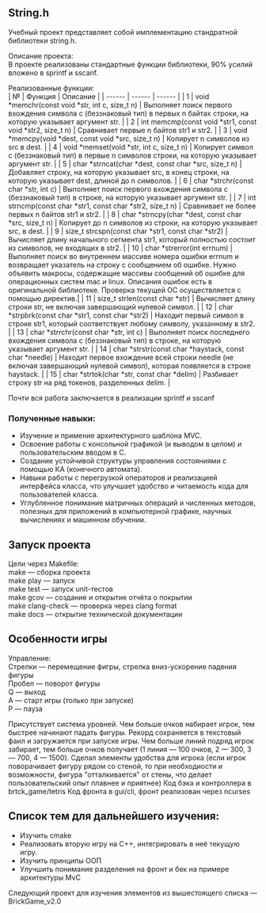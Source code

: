 ## String.h  
Учебный проект представляет собой имплементацию стандратной библиотеки string.h.

Описание проекта:  
В проекте реализованы стандартные функции библиотеки, 90% усилий вложено в sprintf и sscanf.

Реализованные функции:  
| № | Функция | Описание |
| ------ | ------ | ------ |
| 1 | void *memchr(const void *str, int c, size_t n) | Выполняет поиск первого вхождения символа c (беззнаковый тип) в первых n байтах строки, на которую указывает аргумент str. |
| 2 | int memcmp(const void *str1, const void *str2, size_t n) | Сравнивает первые n байтов str1 и str2. |
| 3 | void *memcpy(void *dest, const void *src, size_t n) | Копирует n символов из src в dest. |
| 4 | void *memset(void *str, int c, size_t n) | Копирует символ c (беззнаковый тип) в первые n символов строки, на которую указывает аргумент str. |
| 5 | char *strncat(char *dest, const char *src, size_t n) | Добавляет строку, на которую указывает src, в конец строки, на которую указывает dest, длиной до n символов. |
| 6	| char *strchr(const char *str, int c) | Выполняет поиск первого вхождения символа c (беззнаковый тип) в строке, на которую указывает аргумент str. |
| 7 | int strncmp(const char *str1, const char *str2, size_t n) | Сравнивает не более первых n байтов str1 и str2. |
| 8 | char *strncpy(char *dest, const char *src, size_t n) | Копирует до n символов из строки, на которую указывает src, в dest. |
| 9 | size_t strcspn(const char *str1, const char *str2) | Вычисляет длину начального сегмента str1, который полностью состоит из символов, не входящих в str2. |
| 10 | char *strerror(int errnum) | Выполняет поиск во внутреннем массиве номера ошибки errnum и возвращает указатель на строку с сообщением об ошибке. Нужно объявить макросы, содержащие массивы сообщений об ошибке для операционных систем mac и linux. Описания ошибок есть в оригинальной библиотеке. Проверка текущей ОС осуществляется с помощью директив.|
| 11 | size_t strlen(const char *str) | Вычисляет длину строки str, не включая завершающий нулевой символ. |
| 12 | char *strpbrk(const char *str1, const char *str2) | Находит первый символ в строке str1, который соответствует любому символу, указанному в str2. |
| 13 | char *strrchr(const char *str, int c) | Выполняет поиск последнего вхождения символа c (беззнаковый тип) в строке, на которую указывает аргумент str. |
| 14 | char *strstr(const char *haystack, const char *needle) | Находит первое вхождение всей строки needle (не включая завершающий нулевой символ), которая появляется в строке haystack. |
| 15 | char *strtok(char *str, const char *delim) | Разбивает строку str на ряд токенов, разделенных delim. |

Почти вся работа заключается в реализации sprintf и sscanf

### Полученные навыки:
- Изучение и примение архитектурного шаблона MVC.
- Освоение работы с консольной графикой (и выводом в целом) и пользовательским вводом в C.
- Создание устойчивой структуры управления состояниями с помощью КА (конечного автомата).
- Навыки работы с перегрузкой операторов и реализацией интерфейса класса, что улучшает удобство и читаемость кода для пользователей класса.
- Углубленное понимание матричных операций и численных методов, полезных для приложений в компьютерной графике, научных вычислениях и машинном обучении.

## Запуск проекта
Цели через Makefile:  
make — сборка проекта  
make play — запуск  
make test — запуск unit-тестов  
make gcov — создание и открытие отчёта о покрытии  
make clang-check — проверка через clang format  
make docs — открытие технической документации  

## Особенности игры
Управление:  
Стрелки — перемещение фигры, стрелка вниз-ускорение падения фигуры  
Пробел — поворот фигуры  
Q — выход  
A — старт игры (только при запуске)  
P — пауза  

Присутствует система уровней. Чем больше очков набирает игрок, тем быстрее начинают падать фигуры. Рекорд сохраняется в текстовый фаил и загружается при запуске игры. Чем больше линий подряд игрок забирает, тем больше очков получает (1 линия — 100 очков, 2 — 300, 3 — 700, 4 — 1500). Сделал элементы удобства для игрока (если игрок поворачивает фигуру рядом со стеной, то при необходиости и возможности, фигура "отталкивается" от стены, что делает пользовательский опыт плавнее и приятнее)
Код бэка и контроллера  в brtck_game/tetris
Код фронта в gui/cli, фронт реализован через ncurses

## Список тем для дальнейшего изучения:
- Изучить cmake
- Реализовать вторую игру на С++, интегрировать в неё текущую игру.
- Изучить принципы ООП
- Улучшить понимание разделения на фронт и бек на примере архитектуры MvC
  
Следующий проект для изучения элементов из вышестоящего списка — BrickGame_v2.0
